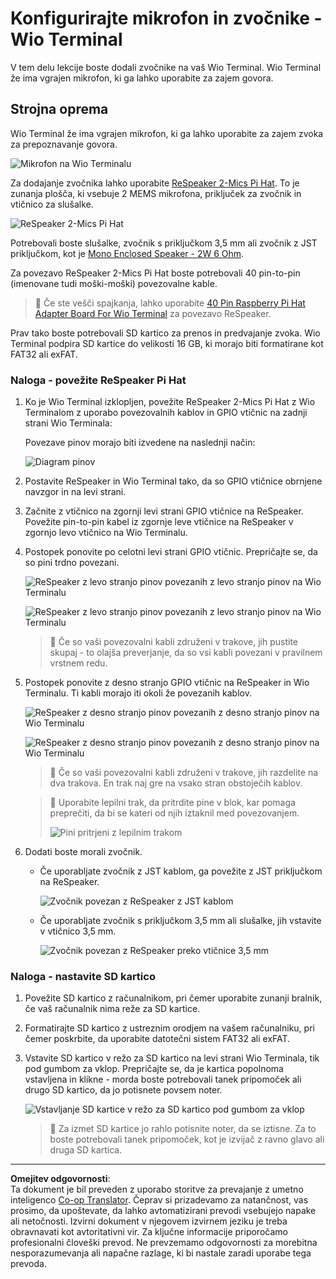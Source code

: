 <!--
CO_OP_TRANSLATOR_METADATA:
{
  "original_hash": "93d352de36526b8990e41dd538100324",
  "translation_date": "2025-08-28T12:56:03+00:00",
  "source_file": "6-consumer/lessons/1-speech-recognition/wio-terminal-microphone.md",
  "language_code": "sl"
}
-->
# Konfigurirajte mikrofon in zvočnike - Wio Terminal

V tem delu lekcije boste dodali zvočnike na vaš Wio Terminal. Wio Terminal že ima vgrajen mikrofon, ki ga lahko uporabite za zajem govora.

## Strojna oprema

Wio Terminal že ima vgrajen mikrofon, ki ga lahko uporabite za zajem zvoka za prepoznavanje govora.

![Mikrofon na Wio Terminalu](../../../../../translated_images/wio-mic.3f8c843dbe8ad917424037a93e3d25c62634add00a04dd8e091317b5a7a90088.sl.png)

Za dodajanje zvočnika lahko uporabite [ReSpeaker 2-Mics Pi Hat](https://www.seeedstudio.com/ReSpeaker-2-Mics-Pi-HAT.html). To je zunanja plošča, ki vsebuje 2 MEMS mikrofona, priključek za zvočnik in vtičnico za slušalke.

![ReSpeaker 2-Mics Pi Hat](../../../../../translated_images/respeaker.f5d19d1c6b14ab1676d24ac2764e64fac5339046ae07be8b45ce07633d61b79b.sl.png)

Potrebovali boste slušalke, zvočnik s priključkom 3,5 mm ali zvočnik z JST priključkom, kot je [Mono Enclosed Speaker - 2W 6 Ohm](https://www.seeedstudio.com/Mono-Enclosed-Speaker-2W-6-Ohm-p-2832.html).

Za povezavo ReSpeaker 2-Mics Pi Hat boste potrebovali 40 pin-to-pin (imenovane tudi moški-moški) povezovalne kable.

> 💁 Če ste vešči spajkanja, lahko uporabite [40 Pin Raspberry Pi Hat Adapter Board For Wio Terminal](https://www.seeedstudio.com/40-Pin-Raspberry-Pi-Hat-Adapter-Board-For-Wio-Terminal-p-4730.html) za povezavo ReSpeaker.

Prav tako boste potrebovali SD kartico za prenos in predvajanje zvoka. Wio Terminal podpira SD kartice do velikosti 16 GB, ki morajo biti formatirane kot FAT32 ali exFAT.

### Naloga - povežite ReSpeaker Pi Hat

1. Ko je Wio Terminal izklopljen, povežite ReSpeaker 2-Mics Pi Hat z Wio Terminalom z uporabo povezovalnih kablov in GPIO vtičnic na zadnji strani Wio Terminala:

    Povezave pinov morajo biti izvedene na naslednji način:

    ![Diagram pinov](../../../../../translated_images/wio-respeaker-wiring-0.767f80aa6508103880d256cdf99ee7219e190db257c7261e4aec219759dc67b9.sl.png)

1. Postavite ReSpeaker in Wio Terminal tako, da so GPIO vtičnice obrnjene navzgor in na levi strani.

1. Začnite z vtičnico na zgornji levi strani GPIO vtičnice na ReSpeaker. Povežite pin-to-pin kabel iz zgornje leve vtičnice na ReSpeaker v zgornjo levo vtičnico na Wio Terminalu.

1. Postopek ponovite po celotni levi strani GPIO vtičnic. Prepričajte se, da so pini trdno povezani.

    ![ReSpeaker z levo stranjo pinov povezanih z levo stranjo pinov na Wio Terminalu](../../../../../translated_images/wio-respeaker-wiring-1.8d894727f2ba24004824ee5e06b83b6d10952550003a3efb603182121521b0ef.sl.png)

    ![ReSpeaker z levo stranjo pinov povezanih z levo stranjo pinov na Wio Terminalu](../../../../../translated_images/wio-respeaker-wiring-2.329e1cbd306e754f8ffe56f9294794f4a8fa123860d76067a79e9ea385d1bf56.sl.png)

    > 💁 Če so vaši povezovalni kabli združeni v trakove, jih pustite skupaj - to olajša preverjanje, da so vsi kabli povezani v pravilnem vrstnem redu.

1. Postopek ponovite z desno stranjo GPIO vtičnic na ReSpeaker in Wio Terminalu. Ti kabli morajo iti okoli že povezanih kablov.

    ![ReSpeaker z desno stranjo pinov povezanih z desno stranjo pinov na Wio Terminalu](../../../../../translated_images/wio-respeaker-wiring-3.75b0be447e2fa9307a6a954f9ae8a71b77e39ada6a5ef1a059d341dc850fd90c.sl.png)

    ![ReSpeaker z desno stranjo pinov povezanih z desno stranjo pinov na Wio Terminalu](../../../../../translated_images/wio-respeaker-wiring-4.aa9cd434d8779437de720cba2719d83992413caed1b620b6148f6c8924889afb.sl.png)

    > 💁 Če so vaši povezovalni kabli združeni v trakove, jih razdelite na dva trakova. En trak naj gre na vsako stran obstoječih kablov.

    > 💁 Uporabite lepilni trak, da pritrdite pine v blok, kar pomaga preprečiti, da bi se kateri od njih iztaknil med povezovanjem.
    >
    > ![Pini pritrjeni z lepilnim trakom](../../../../../translated_images/wio-respeaker-wiring-5.af117c20acf622f3cd656ccd8f4053f8845d6aaa3af164d24cb7dbd54a4bb470.sl.png)

1. Dodati boste morali zvočnik.

    * Če uporabljate zvočnik z JST kablom, ga povežite z JST priključkom na ReSpeaker.

      ![Zvočnik povezan z ReSpeaker z JST kablom](../../../../../translated_images/respeaker-jst-speaker.a441d177809df9458041a2012dd336dbb22c00a5c9642647109d2940a50d6fcc.sl.png)

    * Če uporabljate zvočnik s priključkom 3,5 mm ali slušalke, jih vstavite v vtičnico 3,5 mm.

      ![Zvočnik povezan z ReSpeaker preko vtičnice 3,5 mm](../../../../../translated_images/respeaker-35mm-speaker.ad79ef4f128c7751f0abf854869b6b779c90c12ae3e48909944a7e48aeee3c7e.sl.png)

### Naloga - nastavite SD kartico

1. Povežite SD kartico z računalnikom, pri čemer uporabite zunanji bralnik, če vaš računalnik nima reže za SD kartice.

1. Formatirajte SD kartico z ustreznim orodjem na vašem računalniku, pri čemer poskrbite, da uporabite datotečni sistem FAT32 ali exFAT.

1. Vstavite SD kartico v režo za SD kartico na levi strani Wio Terminala, tik pod gumbom za vklop. Prepričajte se, da je kartica popolnoma vstavljena in klikne - morda boste potrebovali tanek pripomoček ali drugo SD kartico, da jo potisnete povsem noter.

    ![Vstavljanje SD kartice v režo za SD kartico pod gumbom za vklop](../../../../../translated_images/wio-sd-card.acdcbe322fa4ee7f8f9c8cc015b3263964bb26ab5c7e25b41747988cc5280d64.sl.png)

    > 💁 Za izmet SD kartice jo rahlo potisnite noter, da se iztisne. Za to boste potrebovali tanek pripomoček, kot je izvijač z ravno glavo ali druga SD kartica.

---

**Omejitev odgovornosti**:  
Ta dokument je bil preveden z uporabo storitve za prevajanje z umetno inteligenco [Co-op Translator](https://github.com/Azure/co-op-translator). Čeprav si prizadevamo za natančnost, vas prosimo, da upoštevate, da lahko avtomatizirani prevodi vsebujejo napake ali netočnosti. Izvirni dokument v njegovem izvirnem jeziku je treba obravnavati kot avtoritativni vir. Za ključne informacije priporočamo profesionalni človeški prevod. Ne prevzemamo odgovornosti za morebitna nesporazumevanja ali napačne razlage, ki bi nastale zaradi uporabe tega prevoda.